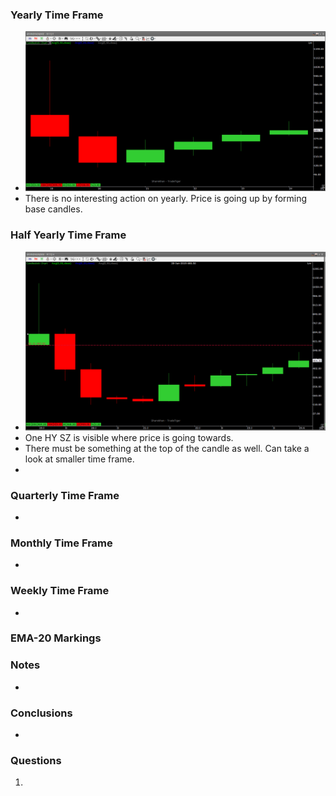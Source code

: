 

### Yearly Time Frame
- ![](_attachments/Pasted%20image%2020240421151814.png)
- There is no interesting action on yearly. Price is going up by forming base candles.
### Half Yearly Time Frame
- ![](_attachments/Pasted%20image%2020240424081525.png)
- One HY SZ is visible where price is going towards.
- There must be something at the top of the candle as well. Can take a look at smaller time frame.
- 
### Quarterly Time Frame
- 
### Monthly Time Frame
- 
### Weekly Time Frame
- 
### EMA-20 Markings

### Notes
- 
### **Conclusions**
- 
### **Questions**
1. 
